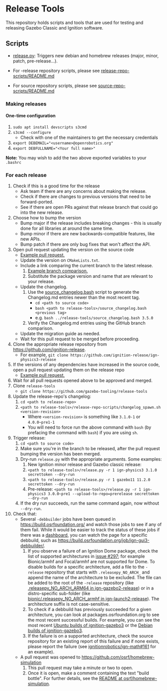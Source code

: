 # Release Tools

This repository holds scripts and tools that are used for testing and releasing
Gazebo Classic and Ignition software.

## Scripts

* [release.py](release.py): Triggers new debian and homebrew releases (major, minor, patch, pre-release...).

* For -release repository scripts, please see [release-repo-scripts/README.md](release-repo-scripts/README.md)
* For source repository scripts, please see [source-repo-scripts/README.md](source-repo-scripts/README.md)

### Making releases

#### One-time configuration

1. `sudo apt install devscripts s3cmd`
1. `s3cmd --configure`
    * Check with one of the maintainers to get the necessary credentials
1. `export DEBEMAIL="<username>@openrobotics.org"`
1. `export DEBFULLNAME="<Your full name>"`

**Note:** You may wish to add the two above exported variables to your `.bashrc`

### For each release

1. Check if this is a good time for the release
    * Ask team if there are any concerns about making the release.
    * Check if there are changes to previous versions that need to be forward-ported.
    * See if there are open PRs against that release branch that could go into the new release.
1. Choose how to bump the version
    * Bump major if the release includes breaking changes - this is usually done for all libraries at around the same time.
    * Bump minor if there are new backwards-compatible features, like new APIs.
    * Bump patch if there are only bug fixes that won't affect the API.
1. Open pull request updating the version on the source code
    * [Example pull request.](https://github.com/ignitionrobotics/ign-physics/pull/132)
    * Update the version on `CMakeLists.txt`.
    * Include a link comparing the current branch to the latest release.
        1. [Example branch comparison.](https://github.com/gazebosim/gz-sim/compare/ignition-gazebo3_3.5.0...ign-gazebo3)
        1. Substitute the package version and name that are relevant to your release.
    * Update the changelog.
        1. Use the [source_changelog.bash](source_changelog.bash) script to generate the Changelog.md entries newer than the most recent tag.
            * `cd <path to source code>`
            * `bash <path to release-tools>/source_changelog.bash <previous tag>`
            * e.g. `bash ../release-tools/source_changelog.bash 3.5.0`
        1. Verify the Changelog.md entries using the GitHub branch comparison.
    * Update the migration guide as needed.
    * Wait for this pull request to be merged before proceeding.
1. Clone the appropriate release repository from https://github.com/ignition-release.
    * For example, `git clone https://github.com/ignition-release/ign-physics3-release`
1. If the versions of any dependencies have increased in the source code, open a pull request updating them on the release repo
    * [Example pull request.](https://github.com/ignition-release/ign-gazebo3-release/pull/4)
1. Wait for all pull requests opened above to be approved and merged.
1. Clone `release-tools`
    * `git clone https://github.com/gazebo-tooling/release-tools`
1. Update the release-repo's changelog:
    1. `cd <path to release-repo>`
    1. `<path to release-tools>/release-repo-scripts/changelog_spawn.sh <version-revision>`
        * Where `<version-revision>` is something like `3.1.0-1` or `4.0.0~pre1-1`
        * You will need to force run the above command with `bash` (by prefacing the command with `bash`) if you are using `sh`.
1. Trigger release:
    1. `cd <path to source code>`
    1. Make sure you're in the branch to be released, after the pull request bumping the version has been merged.
    1. Dry-run `release.py` with the appropriate arguments. Some examples:
        1. New Ignition minor release and Gazebo classic release:
          1. `<path to release-tools>/release.py -r 1 ign-physics3 3.1.0 secrettoken --dry-run`
          1. `<path to release-tools>/release.py -r 1 gazebo11 11.2.0 secrettoken --dry-run`
        1. Pre-release: `<path to release-tools>/release.py -r 1 ign-physics3 3.0.0~pre1 --upload-to-repo=prerelease secrettoken --dry-run`
    1. If the dry run succeeds, run the same command again, now without `--dry-run`.
1. Check that:
    * Several `-debbuilder` jobs have been queued in https://build.osrfoundation.org/ and watch those jobs to see if any of them fail.
      While it would be easier to track the status of these jobs if there was a [dashboard](https://github.com/gazebo-tooling/release-tools/issues/295),
      you can watch the page for a specific debbuild, such as https://build.osrfoundation.org/job/ign-gui3-debbuilder/.
        1. If you observe a failure of an Ignition Dome package, check the list of supported
           architectures in [issue #297](https://github.com/gazebo-tooling/release-tools/issues/297);
           for example Bionic/armhf and Focal/armhf are not supported for Dome.
           To disable builds for a specific architecture, add a file to the `-release` repository that starts with `.releasepy_NO_ARCH_`
           and append the name of the architecture to be excluded. The file can be added to the
           root of the `-release` repository (like [.releasepy_NO_ARCH_ARM64 in ign-gazebo2-release](https://github.com/ignition-release/ign-gazebo2-release/blob/master/.releasepy_NO_ARCH_ARM64))
           or in a distro-specific sub-folder (like [bionic/.releasepy_NO_ARCH_armhf in ign-launch2-release](https://github.com/ignition-release/ign-launch2-release/blob/master/bionic/.releasepy_NO_ARCH_armhf)).
           The architecture suffix is not case-sensitive.
        1. To check if a debbuild has previously succeeded for a given architecture, you can look at packages.osrfoundation.org
           to see the most recent successful builds. For example, you can see the most recent
           [Ubuntu builds of ignition-gazebo3](https://packages.osrfoundation.org/gazebo/ubuntu-stable/pool/main/i/ignition-gazebo3/)
           or the [Debian builds of ignition-gazebo3](https://packages.osrfoundation.org/gazebo/debian-stable/pool/main/i/ignition-gazebo3/).
        1. If the failure is on a supported architecture, check the source repository for an existing report of this failure and if none
           exists, please report the failure (see [ignitionrobotics/ign-math#161](https://github.com/ignitionrobotics/ign-math/issues/161)
           for an example).
    * A pull request was opened to https://github.com/osrf/homebrew-simulation
        1. This pull request may take a minute or two to open.
        1. Once it is open, make a comment containing the text "build bottle".
           For further details, see the [README at osrf/homebrew-simulation](https://github.com/osrf/homebrew-simulation#to-build-bottles).
